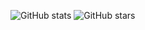 ![GitHub stats](https://github-readme-stats.vercel.app/api?username=e-splat&show_icons=true&theme=tokyonight)
![GitHub stars](https://img.shields.io/github/stars/e-splat?logo=github&style=social)
